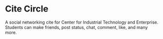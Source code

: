 <h1>Cite Circle</h1>

A social networking cite for Center for Industrial Technology and Enterprise. Students can make friends, post status, chat, comment,
like, and many more.
